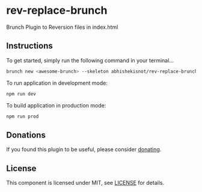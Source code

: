 # rev-replace-brunch

Brunch Plugin to Reversion files in index.html

## Instructions

To get started, simply run the following command in your terminal...

```bash
brunch new <awesome-brunch> --skeleton abhishekisnot/rev-replace-brunch
```

To run application in development mode:

```bash
npm run dev
```

To build application in production mode:

```bash
npm run prod
```

## Donations

If you found this plugin to be useful, please consider [donating](https://paypal.me/abhishekisnot).

## License

This component is licensed under MIT, see [LICENSE](LICENSE) for details.

